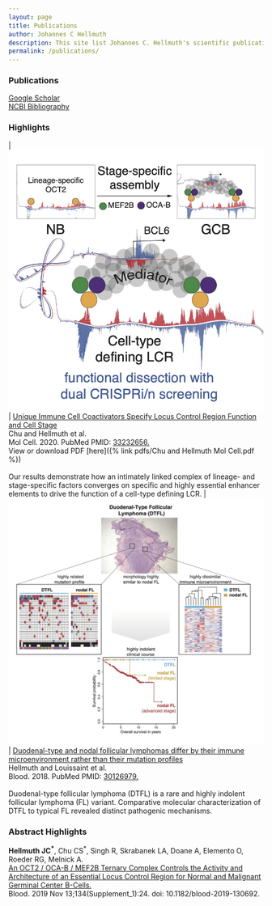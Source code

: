```yaml
---
layout: page
title: Publications
author: Johannes C Hellmuth
description: This site list Johannes C. Hellmuth's scientific publications and current preprints.
permalink: /publications/
---
```


### Publications
[Google Scholar](https://scholar.google.com/citations?hl=de&user=voIBaRUAAAAJ)  
[NCBI Bibliography](https://www.ncbi.nlm.nih.gov/myncbi/1pUmA1takio5y/bibliography/public/)<br>


### Highlights

| <img style="width: 600px" src="/images/graphical-abstract-BCL6-LCR.jpeg"> | [Unique Immune Cell Coactivators Specify Locus Control Region Function and Cell Stage](https://www.cell.com/molecular-cell/fulltext/S1097-2765(20)30743-7)<br>Chu and Hellmuth et al.<br>Mol Cell. 2020. PubMed PMID: [33232656.](https://pubmed.ncbi.nlm.nih.gov/33232656/https://pubmed.ncbi.nlm.nih.gov/33232656/)<br>View or download PDF [here]({% link pdfs/Chu and Hellmuth Mol Cell.pdf %})<br><br>Our results demonstrate how an intimately linked complex of lineage- and stage-specific factors converges on specific and highly essential enhancer elements to drive the function of a cell-type defining LCR.
| <img style="width: 600px" src="/images/graphical-abstract-PIFL.jpeg"> | [Duodenal-type and nodal follicular lymphomas differ by their immune microenvironment rather than their mutation profiles](https://ashpublications.org/blood/article/132/16/1695/39367/Duodenal-type-and-nodal-follicular-lymphomas)<br>Hellmuth and Louissaint et al.<br>Blood. 2018. PubMed PMID: [30126979.](https://pubmed.ncbi.nlm.nih.gov/30126979/)<br><br>Duodenal-type follicular lymphoma (DTFL) is a rare and highly indolent follicular lymphoma (FL) variant. Comparative molecular characterization of DTFL to typical FL revealed distinct pathogenic mechanisms. 

### Abstract Highlights
**Hellmuth JC<sup>*</sup>**, Chu CS<sup>*</sup>, Singh R, Skrabanek LA, Doane A, Elemento O, Roeder RG, Melnick A.  
[An OCT2 / OCA-B / MEF2B Ternary Complex Controls the Activity and Architecture of an Essential Locus Control Region for Normal and Malignant Germinal Center B-Cells.](https://doi.org/10.1182/blood-2019-130692)  
Blood. 2019 Nov 13;134(Supplement_1):24. doi: 10.1182/blood-2019-130692.
